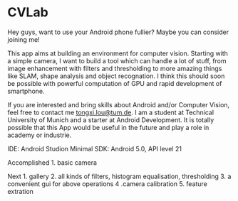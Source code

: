 # CVLab

Hey guys, want to use your Android phone fullier? Maybe you can consider joining me! 

This app aims at building an environment for computer vision. Starting with a simple camera, I want to build a tool which can handle a lot of stuff, from image enhancement with filters and thresholding to more amazing things like SLAM, shape analysis and object recognation. I think this should soon be possible with powerful computation of GPU and rapid development of smartphone.

If you are interested and bring skills about Android and/or Computer Vision, feel free to contact me tongxi.lou@tum.de. I am a student at Technical University of Munich and a starter at Android Development. It is totally possible that this App would be useful in the future and play a role in academy or industrie. 

IDE: Android Studion
Minimal SDK: Android 5.0, API level 21

Accomplished 
    1. basic camera
    
Next 
    1. gallery
    2. all kinds of filters, histogram equalisation, thresholding
    3. a convenient gui for above operations
    4 .camera calibration
    5. feature extration

